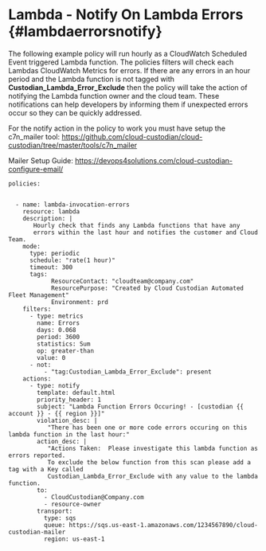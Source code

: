 Lambda - Notify On Lambda Errors {#lambdaerrorsnotify}
================================

The following example policy will run hourly as a CloudWatch Scheduled
Event triggered Lambda function. The policies filters will check each
Lambdas CloudWatch Metrics for errors. If there are any errors in an
hour period and the Lambda function is not tagged with
**Custodian\_Lambda\_Error\_Exclude** then the policy will take the
action of notifying the Lambda function owner and the cloud team. These
notifications can help developers by informing them if unexpected errors
occur so they can be quickly addressed.

For the notify action in the policy to work you must have setup the
c7n\_mailer tool:
<https://github.com/cloud-custodian/cloud-custodian/tree/master/tools/c7n_mailer>

Mailer Setup Guide:
<https://devops4solutions.com/cloud-custodian-configure-email/>

``` {.yaml}
policies:


  - name: lambda-invocation-errors
    resource: lambda
    description: |
       Hourly check that finds any Lambda functions that have any
       errors within the last hour and notifies the customer and Cloud Team.
    mode:
      type: periodic
      schedule: "rate(1 hour)"
      timeout: 300
      tags:
            ResourceContact: "cloudteam@company.com"
            ResourcePurpose: "Created by Cloud Custodian Automated Fleet Management"
            Environment: prd
    filters:
      - type: metrics
        name: Errors
        days: 0.068
        period: 3600
        statistics: Sum
        op: greater-than
        value: 0
      - not:
          - "tag:Custodian_Lambda_Error_Exclude": present      
    actions:
      - type: notify
        template: default.html
        priority_header: 1
        subject: "Lambda Function Errors Occuring! - [custodian {{ account }} - {{ region }}]"
        violation_desc: |
           "There has been one or more code errors occuring on this lambda function in the last hour:"
        action_desc: |
           "Actions Taken:  Please investigate this lambda function as errors reported.
           To exclude the below function from this scan please add a tag with a Key called
           Custodian_Lambda_Error_Exclude with any value to the lambda function.
        to:
          - CloudCustodian@Company.com
          - resource-owner
        transport:
          type: sqs
          queue: https://sqs.us-east-1.amazonaws.com/1234567890/cloud-custodian-mailer
          region: us-east-1
```
